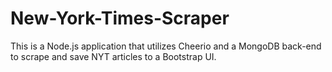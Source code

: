 # New-York-Times-Scraper

This is a Node.js application that utilizes Cheerio and a MongoDB back-end to scrape and save NYT articles to a Bootstrap UI.

